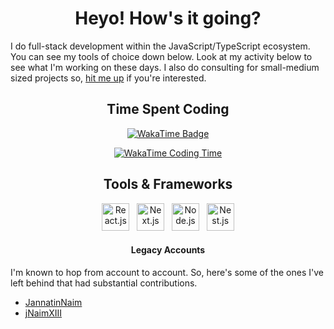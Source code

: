 <div align="center">

# Heyo! How's it going?

</div>

I do full-stack development within
the JavaScript/TypeScript ecosystem. You can see my tools of choice down below. Look at my activity below to see what
I'm working on these days. I also do consulting for small-medium sized projects
so, [hit me up](mailto:jannatinnaim@pondit.family) if you're interested.

<div align="center">

## Time Spent Coding

[![WakaTime Badge](https://wakatime.com/badge/user/c4bdac5b-f843-49e4-9969-b5ec54c6405a.svg?style=for-the-badge)](https://wakatime.com/JannatinNaimXIII)

[![WakaTime Coding Time](https://github-readme-stats.vercel.app/api/wakatime?username=JannatinNaimXIII&hide_title=true&theme=transparent&layout=compact&langs_count=8&range=all_time)](https://wakatime.com/JannatinNaimXIII)

## Tools & Frameworks

<img src="https://cdn.jsdelivr.net/gh/devicons/devicon@latest/icons/react/react-original.svg" height="44" alt="React.js" title="React.js" />
&nbsp;
<img src="https://cdn.jsdelivr.net/gh/devicons/devicon@latest/icons/nextjs/nextjs-original.svg" height="44" alt="Next.js" title="Next.js" />
&nbsp;
<img src="https://cdn.jsdelivr.net/gh/devicons/devicon@latest/icons/nodejs/nodejs-original.svg" height="44"  alt="Node.js" title="Node.js" />
&nbsp;
<img src="https://cdn.jsdelivr.net/gh/devicons/devicon@latest/icons/nestjs/nestjs-original.svg" height="44" alt="Nest.js" title="Nest.js" />

</div>

<div align="center">

#### Legacy Accounts

</div>

I'm known to hop from account to account. So, here's some of the ones I've left behind that had substantial
contributions.

- [JannatinNaim](https://github.com/jannatinnaim)
- [jNaimXIII](https://github.com/jNaimXIII)
